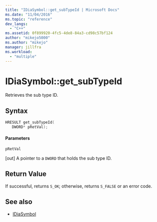 ```yaml
---
title: "IDiaSymbol::get_subTypeId | Microsoft Docs"
ms.date: "11/04/2016"
ms.topic: "reference"
dev_langs:
  - "C++"
ms.assetid: 0f899920-4fc5-4de8-84a3-cd98c57bf124
author: "mikejo5000"
ms.author: "mikejo"
manager: jillfra
ms.workload:
  - "multiple"
---
```

# IDiaSymbol::get_subTypeId
Retrieves the sub type ID.

## Syntax

```C++
HRESULT get_subTypeId(
   DWORD* pRetVal);
```

#### Parameters
 `pRetVal`

[out] A pointer to a `DWORD` that holds the sub type ID.

## Return Value
 If successful, returns `S_OK`; otherwise, returns `S_FALSE` or an error code.

## See also
- [IDiaSymbol](../../debugger/debug-interface-access/idiasymbol.md)
